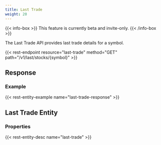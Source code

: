 ```yaml
---
title: Last Trade
weight: 20
---
```


{{< info-box >}}
This feature is currently beta and invite-only.
{{< /info-box >}}

The Last Trade API provides last trade details for a symbol.

{{< rest-endpoint resource="last-trade" method="GET" path="/v1/last/stocks/{symbol}" >}}

## Response

### Example
{{< rest-entity-example name="last-trade-response" >}}

## Last Trade Entity

### Properties
{{< rest-entity-desc name="last-trade" >}}
